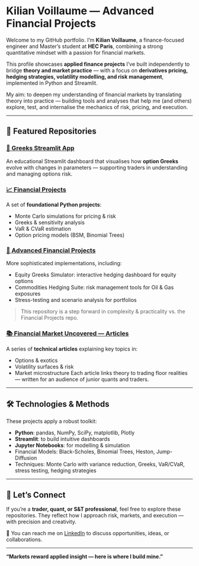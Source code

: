 # Kilian Voillaume — Advanced Financial Projects

Welcome to my GitHub portfolio. I’m **Kilian Voillaume**, a finance-focused engineer and Master’s student at **HEC Paris**, combining a strong quantitative mindset with a passion for financial markets.  

This profile showcases **applied finance projects** I’ve built independently to bridge **theory and market practice** — with a focus on **derivatives pricing, hedging strategies, volatility modelling, and risk management**, implemented in Python and Streamlit.

My aim: to deepen my understanding of financial markets by translating theory into practice — building tools and analyses that help me (and others) explore, test, and internalise the mechanics of risk, pricing, and execution.

---

## 📂 Featured Repositories

### [🧪 Greeks Streamlit App](./Greeks_Streamlit_APP-main)
An educational Streamlit dashboard that visualises how **option Greeks** evolve with changes in parameters — supporting traders in understanding and managing options risk.  

### [📈 Financial Projects](./Financial-Projects-main)
A set of **foundational Python projects**:
- Monte Carlo simulations for pricing & risk
- Greeks & sensitivity analysis
- VaR & CVaR estimation
- Option pricing models (BSM, Binomial Trees)

### [🚀 Advanced Financial Projects](./Advanced-Financial-Projects-main)
More sophisticated implementations, including:
- Equity Greeks Simulator: interactive hedging dashboard for equity options
- Commodities Hedging Suite: risk management tools for Oil & Gas exposures
- Stress-testing and scenario analysis for portfolios
> This repository is a step forward in complexity & practicality vs. the Financial Projects repo.

### [📚 Financial Market Uncovered — Articles](./Financial_Market_Uncovered_Articles-main)
A series of **technical articles** explaining key topics in:
- Options & exotics
- Volatility surfaces & risk
- Market microstructure
Each article links theory to trading floor realities — written for an audience of junior quants and traders.

---

## 🛠️ Technologies & Methods

These projects apply a robust toolkit:
- **Python**: pandas, NumPy, SciPy, matplotlib, Plotly
- **Streamlit**: to build intuitive dashboards
- **Jupyter Notebooks**: for modelling & simulation
- Financial Models: Black-Scholes, Binomial Trees, Heston, Jump-Diffusion
- Techniques: Monte Carlo with variance reduction, Greeks, VaR/CVaR, stress testing, hedging strategies

---

## 🤝 Let’s Connect

If you’re a **trader, quant, or S&T professional**, feel free to explore these repositories. They reflect how I approach risk, markets, and execution — with precision and creativity.  

📩 You can reach me on [LinkedIn](https://www.linkedin.com/in/kilian-voillaume/) to discuss opportunities, ideas, or collaborations.

---

**“Markets reward applied insight — here is where I build mine.”**
